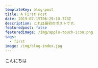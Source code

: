 ```yaml
---
templateKey: blog-post
title: A First Post
date: 2019-07-15T06:29:10.723Z
description: これは最初のポストです。
featuredpost: false
featuredimage: /img/apple-touch-icon.png
tags:
  - first
image: /img/blog-index.jpg
---
```

こんにちは
